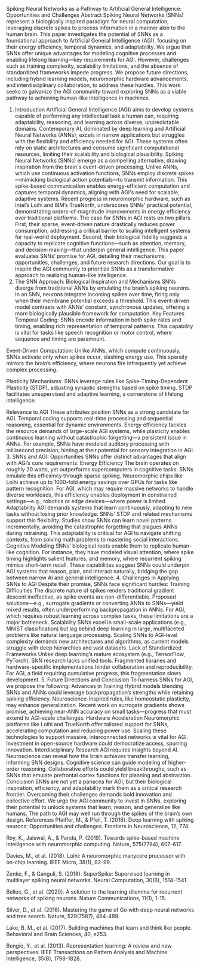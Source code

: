 Spiking Neural Networks as a Pathway to Artificial General Intelligence: Opportunities and Challenges
Abstract
Spiking Neural Networks (SNNs) represent a biologically inspired paradigm for neural computation, leveraging discrete spikes to process information in a manner akin to the human brain. This paper investigates the potential of SNNs as a foundational approach to Artificial General Intelligence (AGI), focusing on their energy efficiency, temporal dynamics, and adaptability. We argue that SNNs offer unique advantages for modeling cognitive processes and enabling lifelong learning—key requirements for AGI. However, challenges such as training complexity, scalability limitations, and the absence of standardized frameworks impede progress. We propose future directions, including hybrid learning models, neuromorphic hardware advancements, and interdisciplinary collaboration, to address these hurdles. This work seeks to galvanize the AGI community toward exploring SNNs as a viable pathway to achieving human-like intelligence in machines.
1. Introduction
Artificial General Intelligence (AGI) aims to develop systems capable of performing any intellectual task a human can, requiring adaptability, reasoning, and learning across diverse, unpredictable domains. Contemporary AI, dominated by deep learning and Artificial Neural Networks (ANNs), excels in narrow applications but struggles with the flexibility and efficiency needed for AGI. These systems often rely on static architectures and consume significant computational resources, limiting their scalability and biological plausibility.
Spiking Neural Networks (SNNs) emerge as a compelling alternative, drawing inspiration from the brain's event-driven processing. Unlike ANNs, which use continuous activation functions, SNNs employ discrete spikes—mimicking biological action potentials—to transmit information. This spike-based communication enables energy-efficient computation and captures temporal dynamics, aligning with AGI's need for scalable, adaptive systems. Recent progress in neuromorphic hardware, such as Intel’s Loihi and IBM’s TrueNorth, underscores SNNs' practical potential, demonstrating orders-of-magnitude improvements in energy efficiency over traditional platforms.
The case for SNNs in AGI rests on two pillars. First, their sparse, event-driven nature drastically reduces power consumption, addressing a critical barrier to scaling intelligent systems for real-world deployment. Second, their biological fidelity suggests a capacity to replicate cognitive functions—such as attention, memory, and decision-making—that underpin general intelligence. This paper evaluates SNNs’ promise for AGI, detailing their mechanisms, opportunities, challenges, and future research directions. Our goal is to inspire the AGI community to prioritize SNNs as a transformative approach to realizing human-like intelligence.
2. The SNN Approach: Biological Inspiration and Mechanisms
SNNs diverge from traditional ANNs by emulating the brain’s spiking neurons. In an SNN, neurons integrate incoming spikes over time, firing only when their membrane potential exceeds a threshold. This event-driven model contrasts with ANNs’ constant, synchronous updates, offering a more biologically plausible framework for computation.
Key Features
Temporal Coding: SNNs encode information in both spike rates and timing, enabling rich representation of temporal patterns. This capability is vital for tasks like speech recognition or motor control, where sequence and timing are paramount.

Event-Driven Computation: Unlike ANNs, which compute continuously, SNNs activate only when spikes occur, slashing energy use. This sparsity mirrors the brain’s efficiency, where neurons fire infrequently yet achieve complex processing.

Plasticity Mechanisms: SNNs leverage rules like Spike-Timing-Dependent Plasticity (STDP), adjusting synaptic strengths based on spike timing. STDP facilitates unsupervised and adaptive learning, a cornerstone of lifelong intelligence.

Relevance to AGI
These attributes position SNNs as a strong candidate for AGI. Temporal coding supports real-time processing and sequential reasoning, essential for dynamic environments. Energy efficiency tackles the resource demands of large-scale AGI systems, while plasticity enables continuous learning without catastrophic forgetting—a persistent issue in ANNs. For example, SNNs have modeled auditory processing with millisecond precision, hinting at their potential for sensory integration in AGI.
3. SNNs and AGI: Opportunities
SNNs offer distinct advantages that align with AGI’s core requirements:
Energy Efficiency
The brain operates on roughly 20 watts, yet outperforms supercomputers in cognitive tasks. SNNs emulate this efficiency through sparse spiking. Neuromorphic chips like Loihi achieve up to 1000-fold energy savings over GPUs for tasks like pattern recognition. For AGI, which may require massive networks to handle diverse workloads, this efficiency enables deployment in constrained settings—e.g., robotics or edge devices—where power is limited.
Adaptability
AGI demands systems that learn continuously, adapting to new tasks without losing prior knowledge. SNNs’ STDP and related mechanisms support this flexibility. Studies show SNNs can learn novel patterns incrementally, avoiding the catastrophic forgetting that plagues ANNs during retraining. This adaptability is critical for AGI to navigate shifting contexts, from solving math problems to mastering social interactions.
Cognitive Modeling
SNNs’ biological roots enable them to replicate human-like cognition. For instance, they have modeled visual attention, where spike timing highlights salient features, and memory, where recurrent spiking mimics short-term recall. These capabilities suggest SNNs could underpin AGI systems that reason, plan, and interact naturally, bridging the gap between narrow AI and general intelligence.
4. Challenges in Applying SNNs to AGI
Despite their promise, SNNs face significant hurdles:
Training Difficulties
The discrete nature of spikes renders traditional gradient descent ineffective, as spike events are non-differentiable. Proposed solutions—e.g., surrogate gradients or converting ANNs to SNNs—yield mixed results, often underperforming backpropagation in ANNs. For AGI, which requires robust learning across complex tasks, these limitations are a major bottleneck.
Scalability
SNNs excel in small-scale applications (e.g., MNIST classification) but lag behind deep learning in large, multifaceted problems like natural language processing. Scaling SNNs to AGI-level complexity demands new architectures and algorithms, as current models struggle with deep hierarchies and vast datasets.
Lack of Standardized Frameworks
Unlike deep learning’s mature ecosystem (e.g., TensorFlow, PyTorch), SNN research lacks unified tools. Fragmented libraries and hardware-specific implementations hinder collaboration and reproducibility. For AGI, a field requiring cumulative progress, this fragmentation slows development.
5. Future Directions and Conclusion
To harness SNNs for AGI, we propose the following:
Advances in Training
Hybrid models blending SNNs and ANNs could leverage backpropagation’s strengths while retaining spiking efficiency. Neuroscience-inspired rules, like homeostatic plasticity, may enhance generalization. Recent work on surrogate gradients shows promise, achieving near-ANN accuracy on small tasks—progress that must extend to AGI-scale challenges.
Hardware Acceleration
Neuromorphic platforms like Loihi and TrueNorth offer tailored support for SNNs, accelerating computation and reducing power use. Scaling these technologies to support massive, interconnected networks is vital for AGI. Investment in open-source hardware could democratize access, spurring innovation.
Interdisciplinary Research
AGI requires insights beyond AI. Neuroscience can reveal how the brain achieves transfer learning, informing SNN designs. Cognitive science can guide modeling of higher-order reasoning. Collaborative efforts could yield breakthroughs, such as SNNs that emulate prefrontal cortex functions for planning and abstraction.
Conclusion
SNNs are not yet a panacea for AGI, but their biological inspiration, efficiency, and adaptability mark them as a critical research frontier. Overcoming their challenges demands bold innovation and collective effort. We urge the AGI community to invest in SNNs, exploring their potential to unlock systems that learn, reason, and generalize like humans. The path to AGI may well run through the spikes of the brain’s own design.
References
Pfeiffer, M., & Pfeil, T. (2018). Deep learning with spiking neurons: Opportunities and challenges. Frontiers in Neuroscience, 12, 774.  

Roy, K., Jaiswal, A., & Panda, P. (2019). Towards spike-based machine intelligence with neuromorphic computing. Nature, 575(7784), 607-617.  

Davies, M., et al. (2018). Loihi: A neuromorphic manycore processor with on-chip learning. IEEE Micro, 38(1), 82-99.  

Zenke, F., & Ganguli, S. (2018). SuperSpike: Supervised learning in multilayer spiking neural networks. Neural Computation, 30(6), 1514-1541.  

Bellec, G., et al. (2020). A solution to the learning dilemma for recurrent networks of spiking neurons. Nature Communications, 11(1), 1-15.  

Silver, D., et al. (2016). Mastering the game of Go with deep neural networks and tree search. Nature, 529(7587), 484-489.  

Lake, B. M., et al. (2017). Building machines that learn and think like people. Behavioral and Brain Sciences, 40, e253.  

Bengio, Y., et al. (2013). Representation learning: A review and new perspectives. IEEE Transactions on Pattern Analysis and Machine Intelligence, 35(8), 1798-1828.

